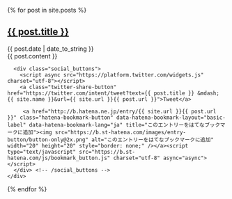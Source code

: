{% for post in site.posts %}
<div class="row">
  <div class="col-md-1"></div>
  <div class="col-md-10">
    <div class="panel panel-default post">
      <h2><a href="{{ post.url }}" class="nodeco">{{ post.title }}</a></h2>
      <div class="date">
        {{ post.date | date_to_string }}
      </div> <!-- /date -->
      <div class="post_body">
        {{ post.content }}
      </div> <!-- /post -->

      <div class="social_buttons">
        <script async src="https://platform.twitter.com/widgets.js" charset="utf-8"></script>
        <a class="twitter-share-button" href="https://twitter.com/intent/tweet?text={{ post.title }} &mdash; {{ site.name }}&url={{ site.url }}{{ post.url }}">Tweet</a>

         <a href="http://b.hatena.ne.jp/entry/{{ site.url }}{{ post.url }}" class="hatena-bookmark-button" data-hatena-bookmark-layout="basic-label" data-hatena-bookmark-lang="ja" title="このエントリーをはてなブックマークに追加"><img src="https://b.st-hatena.com/images/entry-button/button-only@2x.png" alt="このエントリーをはてなブックマークに追加" width="20" height="20" style="border: none;" /></a><script type="text/javascript" src="https://b.st-hatena.com/js/bookmark_button.js" charset="utf-8" async="async"></script>
      </div> <!-- /social_buttons -->
    </div>
  </div>
  <div class="col-md-1"></div>
</div>
{% endfor %}
